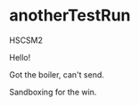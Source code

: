# anotherTestRun
HSCSM2


Hello! 

Got the boiler, can't send. 

Sandboxing for the win.

<!-- hs upload test-csm-one my-website-theme -->